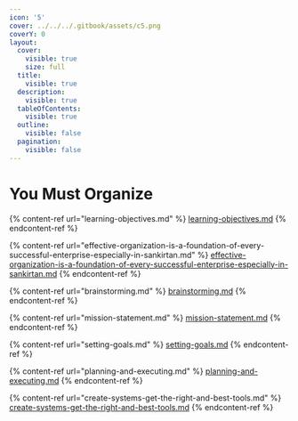 ```yaml
---
icon: '5'
cover: ../../../.gitbook/assets/c5.png
coverY: 0
layout:
  cover:
    visible: true
    size: full
  title:
    visible: true
  description:
    visible: true
  tableOfContents:
    visible: true
  outline:
    visible: false
  pagination:
    visible: false
---
```


# You Must Organize

{% content-ref url="learning-objectives.md" %}
[learning-objectives.md](learning-objectives.md)
{% endcontent-ref %}

{% content-ref url="effective-organization-is-a-foundation-of-every-successful-enterprise-especially-in-sankirtan.md" %}
[effective-organization-is-a-foundation-of-every-successful-enterprise-especially-in-sankirtan.md](effective-organization-is-a-foundation-of-every-successful-enterprise-especially-in-sankirtan.md)
{% endcontent-ref %}

{% content-ref url="brainstorming.md" %}
[brainstorming.md](brainstorming.md)
{% endcontent-ref %}

{% content-ref url="mission-statement.md" %}
[mission-statement.md](mission-statement.md)
{% endcontent-ref %}

{% content-ref url="setting-goals.md" %}
[setting-goals.md](setting-goals.md)
{% endcontent-ref %}

{% content-ref url="planning-and-executing.md" %}
[planning-and-executing.md](planning-and-executing.md)
{% endcontent-ref %}

{% content-ref url="create-systems-get-the-right-and-best-tools.md" %}
[create-systems-get-the-right-and-best-tools.md](create-systems-get-the-right-and-best-tools.md)
{% endcontent-ref %}

